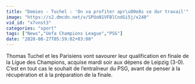 ```yaml
---
title: "Demies - Tuchel : 'On va profiter apr\u00e8s ce dur travail'"
image: "https://s2.dmcdn.net/v/SPUoN1VFBlCndGi5j/x240"
vid_id: "x7vnst3"
categories: "sport"
tags: ["News","Uefa Champions League","PSG"]
date: "2020-08-27T05:59:02+03:00"
---
```

Thomas Tuchel et les Parisiens vont savourer leur qualification en finale de la Ligue des Champions, acquise mardi soir aux dépens de Leipzig (3-0). C’est en tout cas le souhait de l’entraîneur du PSG, avant de penser à la récupération et à la préparation de la finale.
